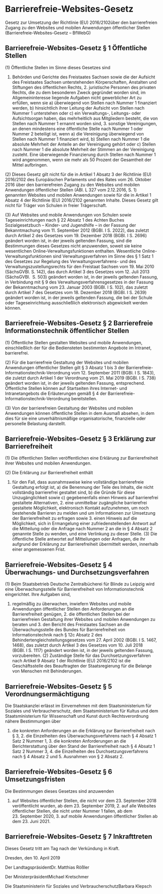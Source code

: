 # Barrierefreie-Websites-Gesetz

Gesetz zur Umsetzung der Richtlinie (EU) 2016/2102über den barrierefreien Zugang zu den Websites und mobilen Anwendungen öffentlicher Stellen (Barrierefreie-Websites-Gesetz – BfWebG)

## Barrierefreie-Websites-Gesetz § 1 Öffentliche Stellen

(1) Öffentliche Stellen im Sinne dieses Gesetzes sind

1. Behörden und Gerichte des Freistaates Sachsen sowie die der Aufsicht des Freistaates Sachsen unterstehenden
Körperschaften, Anstalten und Stiftungen des öffentlichen Rechts, 2. juristische Personen des privaten 
Rechts, die zu dem besonderen Zweck gegründet worden sind, im 
Allgemein­interesse liegende Aufgaben nicht gewerblicher Art zu 
erfüllen, wenn sie a) überwiegend von Stellen nach Nummer 1 finanziert werden, b) hinsichtlich ihrer Leitung der Aufsicht von Stellen nach Nummer 1 unterstehen oder c) ein Verwaltungs-, Leitungs- oder 
Aufsichtsorgan haben, das mehrheitlich aus Mitgliedern besteht, die von 
Stellen nach Nummer 1 ernannt worden sind, 3. sonstige Vereinigungen, an denen mindestens eine öffentliche Stelle nach Nummer 1 oder Nummer 2 beteiligt ist, wenn a) die Vereinigung überwiegend von Stellen nach Nummer 1 finanziert wird, b) Stellen nach Nummer 1 die absolute Mehrheit der Anteile an der Vereinigung gehört oder c) Stellen nach Nummer 1 die absolute Mehrheit der Stimmen an der Vereinigung zusteht. Eine überwiegende Finanzierung 
durch Stellen nach Nummer 1 wird angenommen, wenn sie mehr als 
50 Prozent der Gesamtheit der Mittel aufbringen.

(2) Dieses Gesetz gilt nicht für die in Artikel 1 
Absatz 3 der Richtlinie (EU) 2016/2102 des Europäischen Parlaments 
und des Rates vom 26. Oktober 2016 über den barrierefreien Zugang 
zu den Websites und mobilen Anwendungen öffentlicher Stellen (ABl. L 327
vom 2.12.2016, S. 1) genannten Websites und mobilen Anwendungen 
sowie für die in Artikel 1 Absatz 4 der Richtlinie (EU) 
2016/2102 genannten Inhalte. Dieses Gesetz gilt nicht für Träger von 
Schulen in freier Trägerschaft.

(3) Auf Websites und mobile Anwendungen von Schulen sowie 
Tageseinrichtungen nach § 22 Absatz 1 des Achten Buches 
Sozialgesetzbuch – Kinder- und Jugendhilfe – in der Fassung 
der Bekanntmachung vom 11. September 2012 (BGBl. I 
S. 2022), das zuletzt durch Artikel 2 des Gesetzes vom 
19. Dezember 2018 (BGBl. I S. 2696) geändert worden ist, 
in der jeweils geltenden Fassung, sind die Bestimmungen dieses Gesetzes 
nicht anzuwenden, soweit sie keine wesentlichen 
Online-Verwaltungsfunktionen enthalten. Wesentliche 
Online-Verwaltungsfunktionen sind Verwaltungsverfahren im Sinne des 
§ 1 Satz 1 des Gesetzes zur Regelung des
Verwaltungsverfahrens- und des Verwaltungszustellungsrechts für den 
Freistaat Sachsen vom 19. Mai 2010 (SächsGVBl. S. 142), das  durch Artikel 3 des Gesetzes vom 12. Juli 2013 (SächsGVBl.  S. 503) geändert worden ist, in der jeweils geltenden Fassung, in   Verbindung mit § 9 des Verwaltungsverfahrensgesetzes in der Fassung   der Bekanntmachung vom 23. Januar 2003 (BGBl. I S. 102), das  zuletzt durch Artikel 7 des Gesetzes vom 18. Dezember 2018   (BGBl. I S. 2639) geändert worden ist, in der jeweils geltenden   Fassung, die bei der Schule oder Tageseinrichtung ausschließlich   elek­tro­nisch abgewickelt werden können.


## Barrierefreie-Websites-Gesetz § 2 Barrierefreie Informationstechnik öffentlicher Stellen

(1) Öffentliche Stellen gestalten Websites und mobile 
Anwendungen, einschließlich der für die Bediensteten bestimmten Angebote
 im Intranet, barrierefrei.

(2) Für die barrierefreie Gestaltung der Websites und mobilen   Anwendungen öffentlicher Stellen gilt § 3 Absatz 1 bis 3 der Barrierefreie-Informationstechnik-Verordnung vom 12. September 2011 (BGBl. I S. 1843), die zuletzt durch Artikel 1 der Verordnung vom 21. Mai 2019 (BGBl. I S. 738) geändert worden ist, in der jeweils geltenden Fassung,   entsprechend. Öffentliche Stellen können auf Startseiten ihres Internet-   und Intranetangebots die Erläuterungen gemäß § 4 der Barrierefreie-Informationstechnik-Verordnung bereitstellen.

(3) Von der barrierefreien Gestaltung der Websites und mobilen Anwendungen können öffentliche Stellen in dem Ausmaß absehen, in dem dies für sie eine unverhältnismäßige organisatorische, finanzielle oder personelle Belastung darstellt.


## Barrierefreie-Websites-Gesetz § 3 Erklärung zur Barrierefreiheit

(1) Die öffentlichen Stellen veröffentlichen eine Erklärung zur Barrierefreiheit ihrer Websites und mobilen Anwendungen.

(2) Die Erklärung zur Barrierefreiheit enthält

1. für den Fall, dass ausnahmsweise keine vollständige barrierefreie Gestaltung erfolgt ist, a) die Benennung der Teile des Inhalts, die nicht vollständig barrierefrei gestaltet sind, b) die Gründe für diese Unzugänglichkeit sowie c) gegebenenfalls einen Hinweis auf barrierefrei gestaltete Alternativen, 2. eine unmittelbar zugängliche 
barrierefrei gestaltete Möglichkeit, elektronisch Kontakt aufzunehmen, 
um noch bestehende Barrieren zu melden und um Informationen zur 
Umsetzung der Barrierefreiheit zu erfragen sowie 3. einen Hinweis auf die 
Möglichkeit, sich in Ermangelung einer zufriedenstellenden Antwort auf 
die Mitteilung oder die Anfrage nach Nummer 2 an die in § 4 
Absatz 2 genannte Stelle zu wenden, und eine Verlinkung zu dieser 
Stelle. (3) Die öffentliche Stelle antwortet auf Mitteilungen oder 
Anfragen, die ihr aufgrund der Erklärung zur Barrierefreiheit 
übermittelt werden, innerhalb einer angemessenen Frist.


## Barrierefreie-Websites-Gesetz § 4 Überwachungs- und Durchsetzungsverfahren

(1) Beim 
Staatsbetrieb Deutsche Zentralbücherei für Blinde zu Leipzig wird eine 
Überwachungsstelle für Barrierefreiheit von Informationstechnik 
eingerichtet. Ihre Aufgaben sind,

1. regelmäßig zu überwachen, inwiefern 
Websites und mobile Anwendungen öffentlicher Stellen den Anforderungen 
an die Barrierefreiheit genügen, 2. die öffentlichen Stellen bei der barrierefreien Gestaltung ihrer Websites und mobilen Anwendungen zu beraten und 3. den Bericht des Freistaates   Sachsen an die Überwachungsstelle des Bundes für Barrierefreiheit von   Informationstechnik nach § 12c Absatz 2 des   Behindertengleichstellungsgesetzes vom 27. April 2002 (BGBl. I   S. 1467, 1468), das zuletzt durch Artikel 3 des Gesetzes vom   10. Juli 2018 (BGBl. I S. 1117) geändert worden ist, in   der jeweils geltenden Fassung, vorzubereiten. (2) Zuständige Stelle für das Durchsetzungsverfahren nach 
Artikel 9 Absatz 1 der Richtlinie (EU) 2016/2102 ist die 
Geschäftsstelle des Beauftragten der Staatsregierung für die Belange von
 Menschen mit Behinderungen.


## Barrierefreie-Websites-Gesetz § 5 Verordnungsermächtigung

Die Staatskanzlei 
erlässt im Einvernehmen mit dem Staatsministerium für Soziales und 
Verbraucherschutz, dem Staatsministerium für Kultus und dem 
Staatsministerium für Wissenschaft und Kunst durch Rechtsverordnung 
nähere Bestimmungen über

1. die konkreten Anforderungen an die Erklärung zur Bar­rierefreiheit nach § 3, 2. die Einzelheiten des Überwachungsverfahrens nach § 4 Absatz 1 Satz 2 Nummer 1, 3. die konkreten Anforderungen an die 
Berichterstattung über den Stand der Barrierefreiheit nach § 4 
Absatz 1 Satz 2 Nummer 3, 4. die Einzelheiten des Durchsetzungsverfahrens nach § 4 Absatz 2 und 5. Ausnahmen von § 2 Absatz 2. 
## Barrierefreie-Websites-Gesetz § 6 Umsetzungsfristen

Die Bestimmungen dieses Gesetzes sind anzuwenden

1. auf Websites öffentlicher Stellen, 
die nicht vor dem 23. September 2018 veröffentlicht wurden, ab dem 
23. September 2019, 2. auf alle Websites öffentlicher Stellen, die nicht unter Nummer 1 fallen, ab dem 23. September 2020, 3. auf mobile Anwendungen öffentlicher Stellen ab dem 23. Juni 2021. 
## Barrierefreie-Websites-Gesetz § 7 Inkrafttreten

Dieses Gesetz tritt am Tag nach der Verkündung in Kraft.

Dresden, den 10. April 2019

Der LandtagspräsidentDr. Matthias Rößler

Der MinisterpräsidentMichael Kretschmer

Die Staatsministerin für Soziales und VerbraucherschutzBarbara Klepsch

